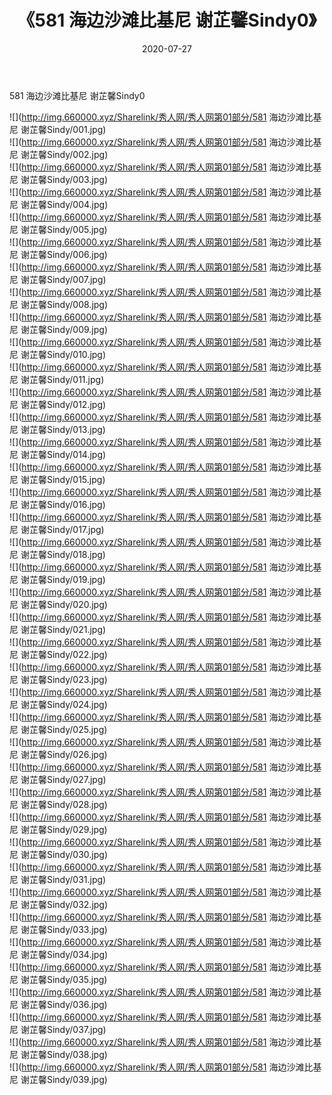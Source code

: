 ﻿---
layout: post
title:  《581 海边沙滩比基尼 谢芷馨Sindy0》
date:   2020-07-27
img: http://img.660000.xyz/Sharelink/秀人网/秀人网第01部分/581 海边沙滩比基尼 谢芷馨Sindy0/000.jpg
categories: [美女, 清纯, 唯美]
---

581 海边沙滩比基尼 谢芷馨Sindy0

  ![](http://img.660000.xyz/Sharelink/秀人网/秀人网第01部分/581 海边沙滩比基尼 谢芷馨Sindy/001.jpg) <br> ![](http://img.660000.xyz/Sharelink/秀人网/秀人网第01部分/581 海边沙滩比基尼 谢芷馨Sindy/002.jpg) <br> ![](http://img.660000.xyz/Sharelink/秀人网/秀人网第01部分/581 海边沙滩比基尼 谢芷馨Sindy/003.jpg) <br> ![](http://img.660000.xyz/Sharelink/秀人网/秀人网第01部分/581 海边沙滩比基尼 谢芷馨Sindy/004.jpg) <br> ![](http://img.660000.xyz/Sharelink/秀人网/秀人网第01部分/581 海边沙滩比基尼 谢芷馨Sindy/005.jpg) <br> ![](http://img.660000.xyz/Sharelink/秀人网/秀人网第01部分/581 海边沙滩比基尼 谢芷馨Sindy/006.jpg) <br> ![](http://img.660000.xyz/Sharelink/秀人网/秀人网第01部分/581 海边沙滩比基尼 谢芷馨Sindy/007.jpg) <br> ![](http://img.660000.xyz/Sharelink/秀人网/秀人网第01部分/581 海边沙滩比基尼 谢芷馨Sindy/008.jpg) <br> ![](http://img.660000.xyz/Sharelink/秀人网/秀人网第01部分/581 海边沙滩比基尼 谢芷馨Sindy/009.jpg) <br> ![](http://img.660000.xyz/Sharelink/秀人网/秀人网第01部分/581 海边沙滩比基尼 谢芷馨Sindy/010.jpg) <br> ![](http://img.660000.xyz/Sharelink/秀人网/秀人网第01部分/581 海边沙滩比基尼 谢芷馨Sindy/011.jpg) <br> ![](http://img.660000.xyz/Sharelink/秀人网/秀人网第01部分/581 海边沙滩比基尼 谢芷馨Sindy/012.jpg) <br> ![](http://img.660000.xyz/Sharelink/秀人网/秀人网第01部分/581 海边沙滩比基尼 谢芷馨Sindy/013.jpg) <br> ![](http://img.660000.xyz/Sharelink/秀人网/秀人网第01部分/581 海边沙滩比基尼 谢芷馨Sindy/014.jpg) <br> ![](http://img.660000.xyz/Sharelink/秀人网/秀人网第01部分/581 海边沙滩比基尼 谢芷馨Sindy/015.jpg) <br> ![](http://img.660000.xyz/Sharelink/秀人网/秀人网第01部分/581 海边沙滩比基尼 谢芷馨Sindy/016.jpg) <br> ![](http://img.660000.xyz/Sharelink/秀人网/秀人网第01部分/581 海边沙滩比基尼 谢芷馨Sindy/017.jpg) <br> ![](http://img.660000.xyz/Sharelink/秀人网/秀人网第01部分/581 海边沙滩比基尼 谢芷馨Sindy/018.jpg) <br> ![](http://img.660000.xyz/Sharelink/秀人网/秀人网第01部分/581 海边沙滩比基尼 谢芷馨Sindy/019.jpg) <br> ![](http://img.660000.xyz/Sharelink/秀人网/秀人网第01部分/581 海边沙滩比基尼 谢芷馨Sindy/020.jpg) <br> ![](http://img.660000.xyz/Sharelink/秀人网/秀人网第01部分/581 海边沙滩比基尼 谢芷馨Sindy/021.jpg) <br> ![](http://img.660000.xyz/Sharelink/秀人网/秀人网第01部分/581 海边沙滩比基尼 谢芷馨Sindy/022.jpg) <br> ![](http://img.660000.xyz/Sharelink/秀人网/秀人网第01部分/581 海边沙滩比基尼 谢芷馨Sindy/023.jpg) <br> ![](http://img.660000.xyz/Sharelink/秀人网/秀人网第01部分/581 海边沙滩比基尼 谢芷馨Sindy/024.jpg) <br> ![](http://img.660000.xyz/Sharelink/秀人网/秀人网第01部分/581 海边沙滩比基尼 谢芷馨Sindy/025.jpg) <br> ![](http://img.660000.xyz/Sharelink/秀人网/秀人网第01部分/581 海边沙滩比基尼 谢芷馨Sindy/026.jpg) <br> ![](http://img.660000.xyz/Sharelink/秀人网/秀人网第01部分/581 海边沙滩比基尼 谢芷馨Sindy/027.jpg) <br> ![](http://img.660000.xyz/Sharelink/秀人网/秀人网第01部分/581 海边沙滩比基尼 谢芷馨Sindy/028.jpg) <br> ![](http://img.660000.xyz/Sharelink/秀人网/秀人网第01部分/581 海边沙滩比基尼 谢芷馨Sindy/029.jpg) <br> ![](http://img.660000.xyz/Sharelink/秀人网/秀人网第01部分/581 海边沙滩比基尼 谢芷馨Sindy/030.jpg) <br> ![](http://img.660000.xyz/Sharelink/秀人网/秀人网第01部分/581 海边沙滩比基尼 谢芷馨Sindy/031.jpg) <br> ![](http://img.660000.xyz/Sharelink/秀人网/秀人网第01部分/581 海边沙滩比基尼 谢芷馨Sindy/032.jpg) <br> ![](http://img.660000.xyz/Sharelink/秀人网/秀人网第01部分/581 海边沙滩比基尼 谢芷馨Sindy/033.jpg) <br> ![](http://img.660000.xyz/Sharelink/秀人网/秀人网第01部分/581 海边沙滩比基尼 谢芷馨Sindy/034.jpg) <br> ![](http://img.660000.xyz/Sharelink/秀人网/秀人网第01部分/581 海边沙滩比基尼 谢芷馨Sindy/035.jpg) <br> ![](http://img.660000.xyz/Sharelink/秀人网/秀人网第01部分/581 海边沙滩比基尼 谢芷馨Sindy/036.jpg) <br> ![](http://img.660000.xyz/Sharelink/秀人网/秀人网第01部分/581 海边沙滩比基尼 谢芷馨Sindy/037.jpg) <br> ![](http://img.660000.xyz/Sharelink/秀人网/秀人网第01部分/581 海边沙滩比基尼 谢芷馨Sindy/038.jpg) <br> ![](http://img.660000.xyz/Sharelink/秀人网/秀人网第01部分/581 海边沙滩比基尼 谢芷馨Sindy/039.jpg) <br>